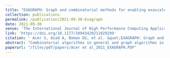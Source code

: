 ```yaml
---
title: "EXAGRAPH: Graph and combinatorial methods for enabling exascale applications"
collection: publications
permalink: /publication/2021-09-30-Exagraph
date: 2021-09-30
venue: 'The International Journal of High Performance Computing Applications'
link: 'https://doi.org/10.1177/10943420211029299'
citation: ' Acer S, Azad A, Boman EG, et al. &quot;EXAGRAPH: Graph and combinatorial methods for enabling exascale applications.&quot; The International Journal of High Performance Computing Applications. October 2021..'
abstract: "Combinatorial algorithms in general and graph algorithms in particular play a critical enabling role in numerous scientific applications. However, the irregular memory access nature of these algorithms makes them one of the hardest algorithmic kernels to implement on parallel systems. With tens of billions of hardware threads and deep memory hierarchies, the exascale computing systems in particular pose extreme challenges in scaling graph algorithms. The codesign center on combinatorial algorithms, ExaGraph, was established to design and develop methods and techniques for efficient implementation of key combinatorial (graph) algorithms chosen from a diverse set of exascale applications. Algebraic and combinatorial methods have a complementary role in the advancement of computational science and engineering, including playing an enabling role on each other. In this paper, we survey the algorithmic and software development activities performed under the auspices of ExaGraph from both a combinatorial and an algebraic perspective. In particular, we detail our recent efforts in porting the algorithms to manycore accelerator (GPU) architectures. We also provide a brief survey of the applications that have benefited from the scalable implementations of different combinatorial algorithms to enable scientific discovery at scale. We believe that several applications will benefit from the algorithmic and software tools developed by the ExaGraph team."
paperurl: "/files/pdf/papers/Acer et al_2021_EXAGRAPH.PDF"
---
```

